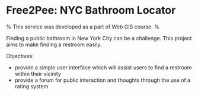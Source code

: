 # Free2Pee: NYC Bathroom Locator

% This service was developed as a part of Web GIS course. %

Finding a public bathroom in New York City can be a challenge. This project aims to make finding a restroom easily.

Objectives: 
- provide a simple user interface which will assist users to find a restroom within their vicinity 
- provide a forum for public interaction and thoughts through the use of a rating system